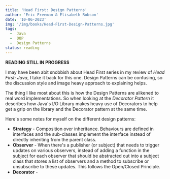```yaml
---
title: 'Head First: Design Patterns'
author: 'Eric Freeman & Elisabeth Robson'
date: '10-06-2023'
img: '/img/books/Head-First-Design-Patterns.jpg'
tags:
  -  Java
  -  OOP
  -  Design Patterns
status: reading
---
```


**READING STILL IN PROGRESS**

I may have been abit snobbish about Head First series in my review of *Head First: Java*, I take it back for this one. Design Patterns can be confusing, so the discussion style and image heavy approach to explaining helps.

The thing I like most about this is how the Design Patterns are alikened to real word implementations. So when looking at the *Decorator Pattern* it describes how Java's I/O Library makes heavy use of Decorators to help get a grip on the library and the Decorator pattern at the same time.

Here's some notes for myself on the different design patterns:  
-  **Strategy** - Composition over inheritance. Behaviours are defined in interfaces and the sub-classes implement the interface instead of directly inheriting from the parent class.  
-  **Observer** - When there's a publisher (or subject) that needs to trigger updates on various observers, instead of adding a function in the subject for each observer that should be abstracted out into a subject class that stores a list of observers and a method to subscribe or unsubscribe to these updates. This follows the Open/Closed Principle.   
-  **Decorator** - 
